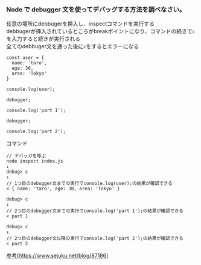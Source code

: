 ### Node で debugger 文を使ってデバッグする方法を調べなさい。

任意の場所にdebbugerを挿入し、inspectコマンドを実行する<br>
debbugerが挿入されているところがbreakポイントになり、コマンドの続きで`c`を入力すると続きが実行される<br>
全てのdebbuger文を通った後に`c`をするとエラーになる

```
const user = {
  name: 'taro',
  age: 30,
  area: 'Tokyo'
}

console.log(user);

debugger;

console.log('part 1');

debugger;

console.log('part 2');
```

コマンド

```
// デバッガを呼ぶ
node inspect index.js
↓
debug> c
↓
// 1つ目のdebugger文までの実行でconsole.log(user);の結果が確認できる
< { name: 'taro', age: 30, area: 'Tokyo' }
```

```
debug> c
↓
// 2つ目のdebugger文までの実行でconsole.log('part 1');の結果が確認できる
< part 1
```

```
debug> c
↓
// 2つ目のdebugger文以降の実行でconsole.log('part 2');の結果が確認できる
< part 2
```

[参考(https://www.sejuku.net/blog/87186)](https://www.sejuku.net/blog/87186)
